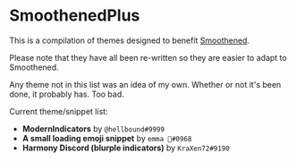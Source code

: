 # SmoothenedPlus

This is a compilation of themes designed to benefit [Smoothened](https://github.com/LayneTheEpic/Smoothened).

Please note that they have all been re-written so they are easier to adapt to Smoothened.


Any theme not in this list was an idea of my own. Whether or not it's been done, it probably has. Too bad.


Current theme/snippet list:

- **ModernIndicators** by `@hellbound#9999`
- **A small loading emoji snippet** by `emma 🌺#0968`
- **Harmony Discord (blurple indicators)** by `KraXen72#9190`
